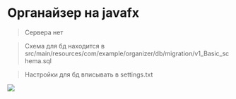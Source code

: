 # Органайзер на javafx
> Сервера нет

> Схема для бд находится в src/main/resources/com/example/organizer/db/migration/v1_Basic_schema.sql

> Настройки для бд вписывать в settings.txt

 <img src="https://media1.tenor.com/m/7E7ZvsLgcfAAAAAC/happy-tears-gto.gif">
